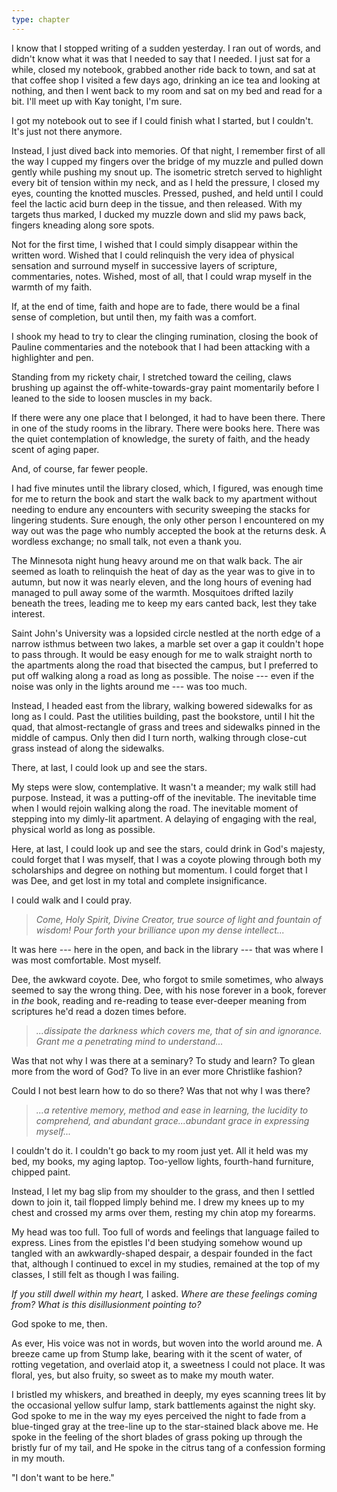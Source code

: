 ```yaml
---
type: chapter
---
```


I know that I stopped writing of a sudden yesterday. I ran out of words, and didn't know what it was that I needed to say that I needed. I just sat for a while, closed my notebook, grabbed another ride back to town, and sat at that coffee shop I visited a few days ago, drinking an ice tea and looking at nothing, and then I went back to my room and sat on my bed and read for a bit. I'll meet up with Kay tonight, I'm sure.

I got my notebook out to see if I could finish what I started, but I couldn't. It's just not there anymore.

Instead, I just dived back into memories. Of that night, I remember first of all the way I cupped my fingers over the bridge of my muzzle and pulled down gently while pushing my snout up. The isometric stretch served to highlight every bit of tension within my neck, and as I held the pressure, I closed my eyes, counting the knotted muscles. Pressed, pushed, and held until I could feel the lactic acid burn deep in the tissue, and then released. With my targets thus marked, I ducked my muzzle down and slid my paws back, fingers kneading along sore spots.

Not for the first time, I wished that I could simply disappear within the written word. Wished that I could relinquish the very idea of physical sensation and surround myself in successive layers of scripture, commentaries, notes. Wished, most of all, that I could wrap myself in the warmth of my faith.

If, at the end of time, faith and hope are to fade, there would be a final sense of completion, but until then, my faith was a comfort.

I shook my head to try to clear the clinging rumination, closing the book of Pauline commentaries and the notebook that I had been attacking with a highlighter and pen.

Standing from my rickety chair, I stretched toward the ceiling, claws brushing up against the off-white-towards-gray paint momentarily before I leaned to the side to loosen muscles in my back.

If there were any one place that I belonged, it had to have been there. There in one of the study rooms in the library. There were books here. There was the quiet contemplation of knowledge, the surety of faith, and the heady scent of aging paper.

And, of course, far fewer people.

I had five minutes until the library closed, which, I figured, was enough time for me to return the book and start the walk back to my apartment without needing to endure any encounters with security sweeping the stacks for lingering students. Sure enough, the only other person I encountered on my way out was the page who numbly accepted the book at the returns desk. A wordless exchange; no small talk, not even a thank you.

The Minnesota night hung heavy around me on that walk back. The air seemed as loath to relinquish the heat of day as the year was to give in to autumn, but now it was nearly eleven, and the long hours of evening had managed to pull away some of the warmth. Mosquitoes drifted lazily beneath the trees, leading me to keep my ears canted back, lest they take interest.

Saint John's University was a lopsided circle nestled at the north edge of a narrow isthmus between two lakes, a marble set over a gap it couldn't hope to pass through. It would be easy enough for me to walk straight north to the apartments along the road that bisected the campus, but I preferred to put off walking along a road as long as possible. The noise --- even if the noise was only in the lights around me --- was too much.

Instead, I headed east from the library, walking bowered sidewalks for as long as I could. Past the utilities building, past the bookstore, until I hit the quad, that almost-rectangle of grass and trees and sidewalks pinned in the middle of campus. Only then did I turn north, walking through close-cut grass instead of along the sidewalks.

There, at last, I could look up and see the stars.

My steps were slow, contemplative. It wasn't a meander; my walk still had purpose. Instead, it was a putting-off of the inevitable. The inevitable time when I would rejoin walking along the road. The inevitable moment of stepping into my dimly-lit apartment. A delaying of engaging with the real, physical world as long as possible.

Here, at last, I could look up and see the stars, could drink in God's majesty, could forget that I was myself, that I was a coyote plowing through both my scholarships and degree on nothing but momentum. I could forget that I was Dee, and get lost in my total and complete insignificance.

I could walk and I could pray.

> *Come, Holy Spirit, Divine Creator, true source of light and fountain of wisdom! Pour forth your brilliance upon my dense intellect...*

It was here --- here in the open, and back in the library --- that was where I was most comfortable. Most myself.

Dee, the awkward coyote. Dee, who forgot to smile sometimes, who always seemed to say the wrong thing. Dee, with his nose forever in a book, forever in *the* book, reading and re-reading to tease ever-deeper meaning from scriptures he'd read a dozen times before.

> *...dissipate the darkness which covers me, that of sin and ignorance. Grant me a penetrating mind to understand...*

Was that not why I was there at a seminary? To study and learn? To glean more from the word of God? To live in an ever more Christlike fashion?

Could I not best learn how to do so there? Was that not why I was there?

> *...a retentive memory, method and ease in learning, the lucidity to comprehend, and abundant grace...abundant grace in expressing myself...*

I couldn't do it. I couldn't go back to my room just yet. All it held was my bed, my books, my aging laptop. Too-yellow lights, fourth-hand furniture, chipped paint.

Instead, I let my bag slip from my shoulder to the grass, and then I settled down to join it, tail flopped limply behind me. I drew my knees up to my chest and crossed my arms over them, resting my chin atop my forearms.

My head was too full. Too full of words and feelings that language failed to express. Lines from the epistles I'd been studying somehow wound up tangled with an awkwardly-shaped despair, a despair founded in the fact that, although I continued to excel in my studies, remained at the top of my classes, I still felt as though I was failing.

*If you still dwell within my heart,* I asked. *Where are these feelings coming from? What is this disillusionment pointing to?*

God spoke to me, then.

As ever, His voice was not in words, but woven into the world around me. A breeze came up from Stump lake, bearing with it the scent of water, of rotting vegetation, and overlaid atop it, a sweetness I could not place. It was floral, yes, but also fruity, so sweet as to make my mouth water.

I bristled my whiskers, and breathed in deeply, my eyes scanning trees lit by the occasional yellow sulfur lamp, stark battlements against the night sky. God spoke to me in the way my eyes perceived the night to fade from a blue-tinged gray at the tree-line up to the star-stained black above me. He spoke in the feeling of the short blades of grass poking up through the bristly fur of my tail, and He spoke in the citrus tang of a confession forming in my mouth.

"I don't want to be here."
